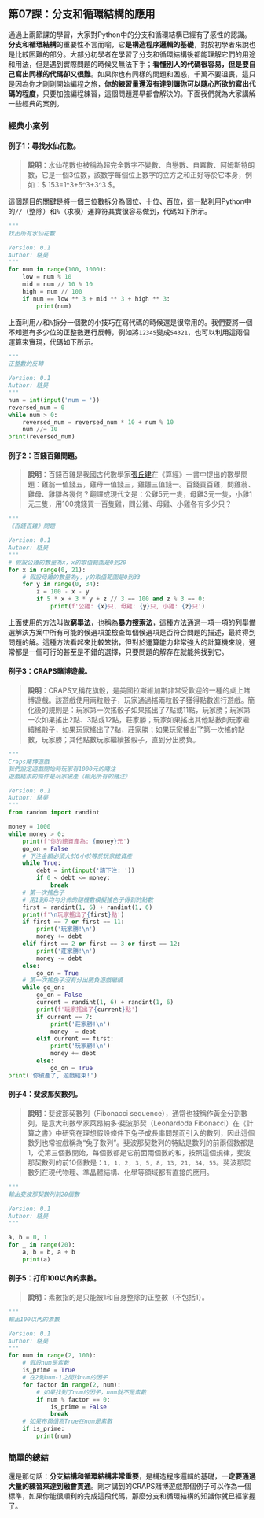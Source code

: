 ## 第07課：分支和循環結構的應用

通過上兩節課的學習，大家對Python中的分支和循環結構已經有了感性的認識。 **分支和循環結構**的重要性不言而喻，它**是構造程序邏輯的基礎**，對於初學者來說也是比較困難的部分。大部分初學者在學習了分支和循環結構後都能理解它們的用途和用法，但是遇到實際問題的時候又無法下手；**看懂別人的代碼很容易，但是要自己寫出同樣的代碼卻又很難**。如果你也有同樣的問題和困惑，千萬不要沮喪，這只是因為你才剛剛開始編程之旅，**你的練習量還沒有達到讓你可以隨心所欲的寫出代碼的程度**，只要加強編程練習，這個問題遲早都會解決的。下面我們就為大家講解一些經典的案例。

### 經典小案例

#### 例子1：尋找水仙花數。

> **說明**：水仙花數也被稱為超完全數字不變數、自戀數、自冪數、阿姆斯特朗數，它是一個3位數，該數字每個位上數字的立方之和正好等於它本身，例如：$ 153=1^3+5^3+3^3 $。

這個題目的關鍵是將一個三位數拆分為個位、十位、百位，這一點利用Python中的`//`（整除）和`%`（求模）運算符其實很容易做到，代碼如下所示。

```Python
"""
找出所有水仙花數

Version: 0.1
Author: 駱昊
"""
for num in range(100, 1000):
    low = num % 10
    mid = num // 10 % 10
    high = num // 100
    if num == low ** 3 + mid ** 3 + high ** 3:
        print(num)
```

上面利用`//`和`%`拆分一個數的小技巧在寫代碼的時候還是很常用的。我們要將一個不知道有多少位的正整數進行反轉，例如將`12345`變成`54321`，也可以利用這兩個運算來實現，代碼如下所示。

```Python
"""
正整數的反轉

Version: 0.1
Author: 駱昊
"""
num = int(input('num = '))
reversed_num = 0
while num > 0:
    reversed_num = reversed_num * 10 + num % 10
    num //= 10
print(reversed_num)
```

#### 例子2：百錢百雞問題。

> **說明**：百錢百雞是我國古代數學家[張丘建](https://baike.baidu.com/item/%E5%BC%A0%E4%B8%98%E5%BB%BA/10246238)在《算經》一書中提出的數學問題：雞翁一值錢五，雞母一值錢三，雞雛三值錢一。百錢買百雞，問雞翁、雞母、雞雛各幾何？翻譯成現代文是：公雞5元一隻，母雞3元一隻，小雞1元三隻，用100塊錢買一百隻雞，問公雞、母雞、小雞各有多少只？

```Python
"""
《百錢百雞》問題

Version: 0.1
Author: 駱昊
"""
# 假設公雞的數量為x，x的取值範圍是0到20
for x in range(0, 21):
    # 假設母雞的數量為y，y的取值範圍是0到33
    for y in range(0, 34):
        z = 100 - x - y
        if 5 * x + 3 * y + z // 3 == 100 and z % 3 == 0:
            print(f'公雞: {x}只, 母雞: {y}只, 小雞: {z}只')
```

上面使用的方法叫做**窮舉法**，也稱為**暴力搜索法**，這種方法通過一項一項的列舉備選解決方案中所有可能的候選項並檢查每個候選項是否符合問題的描述，最終得到問題的解。這種方法看起來比較笨拙，但對於運算能力非常強大的計算機來說，通常都是一個可行的甚至是不錯的選擇，只要問題的解存在就能夠找到它。

#### 例子3：CRAPS賭博遊戲。

> **說明**：CRAPS又稱花旗骰，是美國拉斯維加斯非常受歡迎的一種的桌上賭博遊戲。該遊戲使用兩粒骰子，玩家通過搖兩粒骰子獲得點數進行遊戲。簡化後的規則是：玩家第一次搖骰子如果搖出了7點或11點，玩家勝；玩家第一次如果搖出2點、3點或12點，莊家勝；玩家如果搖出其他點數則玩家繼續搖骰子，如果玩家搖出了7點，莊家勝；如果玩家搖出了第一次搖的點數，玩家勝；其他點數玩家繼續搖骰子，直到分出勝負。

```Python
"""
Craps賭博遊戲
我們設定遊戲開始時玩家有1000元的賭注
遊戲結束的條件是玩家破產（輸光所有的賭注）

Version: 0.1
Author: 駱昊
"""
from random import randint

money = 1000
while money > 0:
    print(f'你的總資產為: {money}元')
    go_on = False
    # 下注金額必須大於0小於等於玩家總資產
    while True:
        debt = int(input('請下注: '))
        if 0 < debt <= money:
            break
    # 第一次搖色子
    # 用1到6均勻分佈的隨機數模擬搖色子得到的點數
    first = randint(1, 6) + randint(1, 6)
    print(f'\n玩家搖出了{first}點')
    if first == 7 or first == 11:
        print('玩家勝!\n')
        money += debt
    elif first == 2 or first == 3 or first == 12:
        print('莊家勝!\n')
        money -= debt
    else:
        go_on = True
    # 第一次搖色子沒有分出勝負遊戲繼續
    while go_on:
        go_on = False
        current = randint(1, 6) + randint(1, 6)
        print(f'玩家搖出了{current}點')
        if current == 7:
            print('莊家勝!\n')
            money -= debt
        elif current == first:
            print('玩家勝!\n')
            money += debt
        else:
            go_on = True
print('你破產了, 遊戲結束!')
```

#### 例子4：斐波那契數列。

> **說明**：斐波那契數列（Fibonacci sequence），通常也被稱作黃金分割數列，是意大利數學家萊昂納多·斐波那契（Leonardoda Fibonacci）在《計算之書》中研究在理想假設條件下兔子成長率問題而引入的數列，因此這個數列也常被戲稱為“兔子數列”。斐波那契數列的特點是數列的前兩個數都是1，從第三個數開始，每個數都是它前面兩個數的和，按照這個規律，斐波那契數列的前10個數是：`1, 1, 2, 3, 5, 8, 13, 21, 34, 55`。斐波那契數列在現代物理、準晶體結構、化學等領域都有直接的應用。

```Python
"""
輸出斐波那契數列前20個數

Version: 0.1
Author: 駱昊
"""

a, b = 0, 1
for _ in range(20):
    a, b = b, a + b
    print(a)
```

#### 例子5：打印100以內的素數。

> **說明**：素數指的是只能被1和自身整除的正整數（不包括1）。

```Python
"""
輸出100以內的素數

Version: 0.1
Author: 駱昊
"""
for num in range(2, 100):
    # 假設num是素數
    is_prime = True
    # 在2到num-1之間找num的因子
    for factor in range(2, num):
        # 如果找到了num的因子，num就不是素數
        if num % factor == 0:
            is_prime = False
            break
    # 如果布爾值為True在num是素數
    if is_prime:
        print(num)
```

### 簡單的總結

還是那句話：**分支結構和循環結構非常重要**，是構造程序邏輯的基礎，**一定要通過大量的練習來達到融會貫通**。剛才講到的CRAPS賭博遊戲那個例子可以作為一個標準，如果你能很順利的完成這段代碼，那麼分支和循環結構的知識你就已經掌握了。
